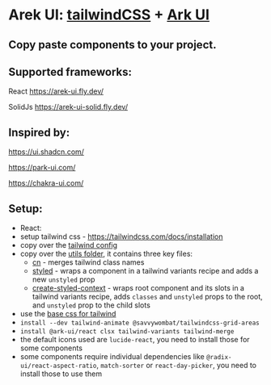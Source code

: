 # Arek UI: [tailwindCSS](https://tailwindcss.com/) + [Ark UI](https://ark-ui.com/)

## Copy paste components to your project.

## Supported frameworks:

React https://arek-ui.fly.dev/

SolidJs https://arek-ui-solid.fly.dev/

## Inspired by:

https://ui.shadcn.com/

https://park-ui.com/

https://chakra-ui.com/

## Setup:

- React:
- setup tailwind css - https://tailwindcss.com/docs/installation
- copy over the [tailwind config](tailwind.config.ts)
- copy over the [utils folder](/app/components/utils/), it contains three key files:
  - [cn](/app/components/utils/cn.ts) - merges tailwind class names
  - [styled](/app/components/utils/styled.tsx) - wraps a component in a tailwind variants recipe and adds a new `unstyled` prop
  - [create-styled-context](/app/components/utils/create-styled-context.tsx) - wraps root component and its slots in a tailwind variants recipe, adds `classes` and `unstyled` props to the root, and `unstyled` prop to the child slots
- use the [base css for tailwind](/app/tailwind.css)
- `install --dev tailwind-animate @savvywombat/tailwindcss-grid-areas`
- `install @ark-ui/react clsx tailwind-variants tailwind-merge`
- the default icons used are `lucide-react`, you need to install those for some components
- some components require individual dependencies like `@radix-ui/react-aspect-ratio`, `match-sorter` or `react-day-picker`, you need to install those to use them

